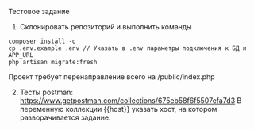 Тестовое задание

1. Склонировать репозиторий и выполнить команды
```
composer install -o
cp .env.example .env // Указать в .env параметры подключения к БД и APP_URL
php artisan migrate:fresh
```
Проект требует перенаправление всего на /public/index.php

2. Тесты postman: https://www.getpostman.com/collections/675eb58f6f5507efa7d3
В переменную коллекции {{host}} указать хост, на котором разворачивается задание.
